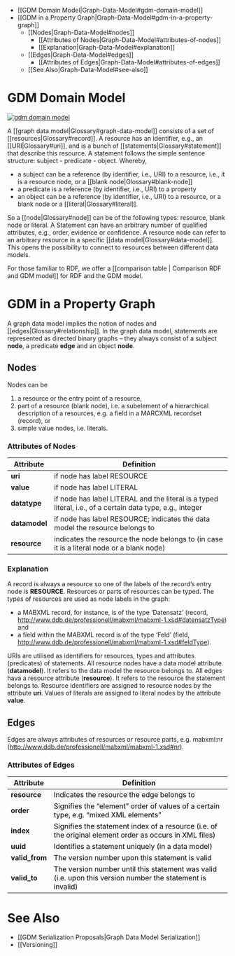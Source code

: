 * [[GDM Domain Model|Graph-Data-Model#gdm-domain-model]]
* [[GDM in a Property Graph|Graph-Data-Model#gdm-in-a-property-graph]]
  * [[Nodes|Graph-Data-Model#nodes]]
     * [[Attributes of Nodes|Graph-Data-Model#attributes-of-nodes]]
     * [[Explanation|Graph-Data-Model#explanation]]
  * [[Edges|Graph-Data-Model#edges]]
     * [[Attributes of Edges|Graph-Data-Model#attributes-of-edges]]
  * [[See Also|Graph-Data-Model#see-also]]

# GDM Domain Model
[![gdm domain model](http://www.gliffy.com/go/publish/image/6315806/L.png)](http://www.gliffy.com/go/publish/image/6315806/L.png "GDM Domain Model")

A [[graph data model|Glossary#graph-data-model]] consists of a set of [[resources|Glossary#record]]. A resource has an identifier, e.g., an [[URI|Glossary#uri]], and is a bunch of [[statements|Glossary#statement]] that describe this resource. A statement follows the simple sentence structure: subject - predicate - object. Whereby, 
* a subject can be a reference (by identifier, i.e., URI) to a resource, i.e., it is a resource node, or a [[blank node|Glossary#blank-node]]
* a predicate is a reference (by identifier, i.e., URI) to a property
* an object can be a reference (by identifier, i.e., URI) to a resource, or a blank node or a [[literal|Glossary#literal]].

So a [[node|Glossary#node]] can be of the following types: resource, blank node or literal. A Statement can have an arbitrary number of qualified attributes, e.g., order, evidence or confidence. A resource node can refer to an arbitrary resource in a specific [[data model|Glossary#data-model]]. This opens the possibility to connect to resources between different data models.

For those familiar to RDF, we offer a [[comparison table | Comparison RDF and GDM model]] for RDF and the GDM model.

# GDM in a Property Graph

A graph data model implies the notion of nodes and [[edges|Glossary#relationship]]. In the graph data model, statements are represented as directed binary graphs – they always consist of a subject __node__, a predicate __edge__ and an object __node__.

## Nodes

Nodes can be

1. a resource or the entry point of a resource,
2. part of a resource (blank node), i.e. a subelement of a hierarchical description of a resources, e.g. a field in a MARCXML recordset (record), or
3. simple value nodes, i.e. literals.

### Attributes of Nodes

<table>
<thead>
<tr>
<th> Attribute </th>
<th> Definition </th>
</tr>
</thead>
<tbody>
<tr>
<td><strong>uri</strong></td>
<td>if node has label RESOURCE</td>
</tr>
<tr>
<td><strong>value</strong></td>
<td>if node has label LITERAL</td>
</tr>
<tr>
<td><strong>datatype</strong></td>
<td>if node has label LITERAL and the literal is a typed literal, i.e., of a certain data type, e.g., integer</td>
</tr>
<tr>
<td><strong>datamodel</strong></td>
<td>if node has label RESOURCE; indicates the data model the resource belongs to</td>
</tr>
<tr>
<td><strong>resource</strong></td>
<td>indicates the resource the node belongs to (in case it is a literal node or a blank node)</td>
</tr>
</tbody>
</table>


### Explanation

A record is always a resource so one of the labels of the record’s entry node is **RESOURCE**. Resources or parts of resources can be typed. The types of resources are used as node labels in the graph:

* a MABXML record, for instance, is of the type ‘Datensatz’ (record, http://www.ddb.de/professionell/mabxml/mabxml-1.xsd#datensatzType) and
* a field within the MABXML record is of the type ‘Feld’ (field, http://www.ddb.de/professionell/mabxml/mabxml-1.xsd#feldType).

URIs are utilised as identifiers for resources, types and attributes (predicates) of statements. All resource nodes have a data model attribute (**datamodel**). It refers to the data model the resource belongs to. All edges hava a resource attribute (**resource**). It refers to the resource the statement belongs to. Resource identifiers are assigned to resource nodes by the attribute **uri**. Values of literals are assigned to literal nodes by the attribute **value**.


## Edges

Edges are always attributes of resources or resource parts, e.g. mabxml:nr (http://www.ddb.de/professionell/mabxml/mabxml-1.xsd#nr).

### Attributes of Edges

<table>
<thead>
<tr>
<th> Attribute </th>
<th> Definition </th>
</tr>
</thead>
<tbody>
<tr>
<td><strong>resource</strong></td>
<td><span style="color: #000000;">Indicates the resource the edge belongs to</span></td>
</tr>
<tr>
<td><strong>order</strong></td>
<td><span style="color: #000000;">Signifies the &#8220;element&#8221; order of values of a certain type, e.g. &#8220;mixed XML elements&#8221;<br />
</span></td>
</tr>
<tr>
<td><strong>index</strong></td>
<td><span style="color: #000000;">Signifies the statement index of a resource (i.e. of the original element order as occurs in XML files)</span></td>
</tr>
<tr>
<td><strong>uuid</strong></td>
<td><span style="color: #000000;">Identifies a statement uniquely (in a data model)</span></td>
</tr>
<tr>
<td><strong>valid_from</strong></td>
<td><span style="color: #000000;">The version number upon this statement is valid</span></td>
</tr>
<tr>
<td><strong>valid_to</strong></td>
<td><span style="color: #000000;">The version number until this statement was valid (i.e. upon this version number the statement is invalid)</span></td>
</tr>
</tbody>
</table>

# See Also
* [[GDM Serialization Proposals|Graph Data Model Serialization]]
* [[Versioning]]